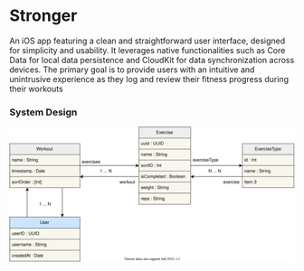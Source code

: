 # Stronger

An iOS app featuring a clean and straightforward user interface, designed for simplicity and usability. It leverages native functionalities such as Core Data for local data persistence and CloudKit for data synchronization across devices. The primary goal is to provide users with an intuitive and unintrusive experience as they log and review their fitness progress during their workouts

### System Design

![System Design Diagram](./stronger_system_diagram.svg)

